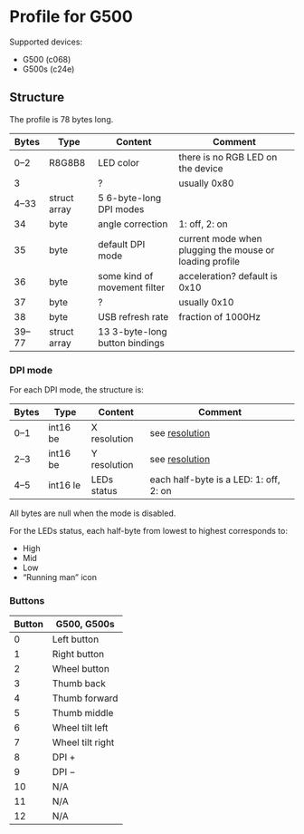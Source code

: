 Profile for G500
================

Supported devices:
 - G500 (c068)
 - G500s (c24e)

Structure
---------

The profile is 78 bytes long.

| Bytes | Type         | Content                        | Comment                  |
| ----- | ------------ | ------------------------------ | ------------------------ |
| 0–2   | R8G8B8       | LED color                      | there is no RGB LED on the device |
| 3     |              | ?                              | usually 0x80             |
| 4–33  | struct array | 5 6-byte-long DPI modes        |                          |
| 34    | byte         | angle correction               | 1: off, 2: on            |
| 35    | byte         | default DPI mode               | current mode when plugging the mouse or loading profile |
| 36    | byte         | some kind of movement filter   | acceleration? default is 0x10 |
| 37    | byte         | ?                              | usually 0x10             |
| 38    | byte         | USB refresh rate               | fraction of 1000Hz       |
| 39–77 | struct array | 13 3-byte-long button bindings |                          |

### DPI mode

For each DPI mode, the structure is:

| Bytes | Type       | Content            | Comment                  |
| ----- | ---------- | ------------------ | ------------------------ |
| 0–1   | int16 be   | X resolution       | see [resolution](../resolution.md) |
| 2–3   | int16 be   | Y resolution       | see [resolution](../resolution.md) |
| 4–5   | int16 le   | LEDs status        | each half-byte is a LED: 1: off, 2: on  |

All bytes are null when the mode is disabled.

For the LEDs status, each half-byte from lowest to highest corresponds to:
 - High
 - Mid
 - Low
 - “Running man” icon

### Buttons

| Button | G500, G500s      |
| ------ | ---------------- |
| 0      | Left button      |
| 1      | Right button     |
| 2      | Wheel button     |
| 3      | Thumb back       |
| 4      | Thumb forward    |
| 5      | Thumb middle     |
| 6      | Wheel tilt left  |
| 7      | Wheel tilt right |
| 8      | DPI +            |
| 9      | DPI −            |
| 10     | N/A              |
| 11     | N/A              |
| 12     | N/A              |

